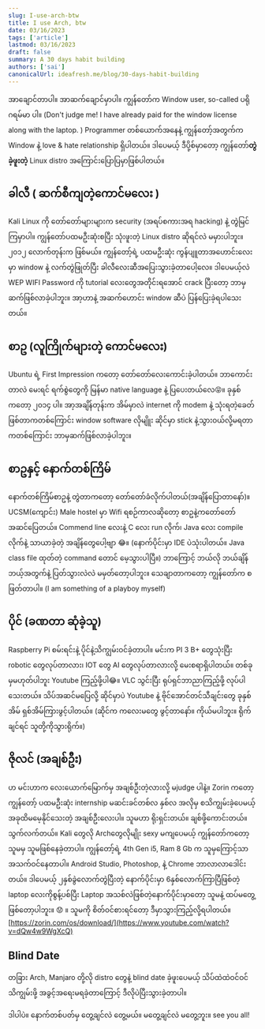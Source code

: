 ```yaml
---
slug: I-use-arch-btw
title: I use Arch, btw
date: 03/16/2023
tags: ['article']
lastmod: 03/16/2023
draft: false
summary: A 30 days habit building
authors: ['sai']
canonicalUrl: ideafresh.me/blog/30-days-habit-building
---
```


အာချောင်တာပါ။ အာဆက်ချောင်မှာပါ။ ကျွန်တော်က Window user, so-called ပရိုဂရမ်မာ ပါ။ (Don't judge me! I have already paid for the window license along with the laptop. )
Programmer တစ်ယောက်အနေနဲ့ ကျွန်တော့်အတွက်က Window နဲ့ love & hate relationship ရှိပါတယ်။ ဒါပေမယ့် ဒီပို့စ်မှာတော့ ကျွန်တော်**တွဲခဲ့ဖူးတဲ့** Linux distro အကြောင်းပြောပြမှာဖြစ်ပါတယ်။

## ခါလီ ( ဆက်စီကျတဲ့ကောင်မလေး )

Kali Linux ကို တော်တော်များများက security (အရပ်စကားအရ hacking) နဲ့ တွဲမြင်ကြမှာပါ။ ကျွန်တော်ပထမဦးဆုံးစပြီး သုံးဖူးတဲ့ Linux distro ဆိုရင်လဲ မမှားပါဘူး။ ၂၀၁၂ လောက်တုန်းက ဖြစ်မယ်။ ကျွန်တော့်ရဲ့ ပထမဦးဆုံး ကွန်ပျူတာအဟောင်းလေးမှာ window နဲ့ လက်တွဲဖြုတ်ပြီး ခါလီလေးဆီအပြေးသွားခဲ့တာပေါ့လေ။ ဒါပေမယ့်လဲ WEP WIFI Password ကို tutorial လေးတွေအတိုင်းရအောင် crack ပြီးတော့ ဘာမှဆက်ဖြစ်လာခဲ့ပါဘူး။ အာ့ဟာနဲ့ အဆက်ဟောင်း window ဆီပဲ ပြန်ပြေးခဲ့ရပါသေးတယ်။

## စာဥ (လူကြိုက်များတဲ့ ကောင်မလေး)

Ubuntu ရဲ့ First Impression ကတော့ တော်တော်လေးကောင်းခဲ့ပါတယ်။ ဘာကောင်းတာလဲ မေးရင် ရက်စွဲတွေကို မြန်မာ native language နဲ့ ပြပေးတယ်လေ😝။ ခုနှစ်ကတော့ ၂၀၁၄ ပါ။ အာ့အချိန်တုန်းက အိမ်မှာလဲ internet ကို modem နဲ့ သုံးရတဲ့ခေတ်ဖြစ်တာကတစ်ကြောင်း window software လိုမျိူး ဆိုင်မှာ stick နဲ့သွားဝယ်လို့မရတာကတစ်ကြောင်း ဘာမှဆက်ဖြစ်လာခဲ့ပါဘူး။

## စာဥနှင့် နောက်တစ်ကြိမ်

နောက်တစ်ကြိမ်စာဥနဲ့ တွဲတာကတော့ တော်တော်ခံလိုက်ပါတယ်(အချိန်ပြောတာနော်)။ UCSM(ကျောင်း) Male hostel မှာ Wifi ရစဉ်ကာလဆိုတော့ စာဥနဲ့ကတော်တော်အဆင်ပြေတယ်။ Commend line လေးနဲ့ C လေး run လိုက်၊ Java လေး compile လိုက်နဲ့ သာယာခဲ့တဲ့ အချိန်တွေပေါ့ဗျာ 😂။ (နောက်ပိုင်းမှာ IDE ပဲသုံးပါတယ်။ Java class file ထုတ်တဲ့ command တောင် မေ့သွားပါပြီ။) ဘာကြောင့် ဘယ်လို ဘယ်ချိန် ဘယ့်အတွက်နဲ့ ပြတ်သွားလဲလဲ မမှတ်တော့ပါဘူး။ သေချာတာကတော့ ကျွန်တော်က စဖြတ်တာပါ။ (I am something of a playboy myself)

## ပိုင် (ခဏတာ ဆုံခဲ့သူ)

Raspberry Pi စမ်းရင်းနဲ့ ပိုင်နဲ့သိကျွမ်းဝင်ခဲ့တာပါ။ မင်းက PI 3 B+ တွေသုံးပြီး robotic တွေလုပ်တာလား၊ IOT တွေ AI တွေလုပ်တာလားလို့ မေးစရာရှိပါတယ်။ တစ်ခုမှမဟုတ်ပါဘူး Youtube ကြည့်ဖို့ပါ😂။ VLC သွင်းပြီး ရုပ်ရှင်ဘာညာကြည့်ဖို့ လုပ်ပါသေးတယ်။ သိပ်အဆင်မပြေလို့ ဆိုင်မှာပဲ Youtube နဲ့ ဗိုင်အောင်တင်သီချင်းတွေ ခုနှစ်အိမ် ရှစ်အိမ်ကြားဖွင့်ပါတယ်။ (ဆိုင်က ကလေးမတွေ ဖွင့်တာနော်။ ကိုယ်မပါဘူး။ ရိုက်ချင်ရင် သူတို့ကိုသွားရိုက်။)

## ဇိုလင် (အချစ်ဦး)

ဟ မင်းဟာက လေးယောက်မြောက်မှ အချစ်ဦးတဲ့လားလို့ မjudge ပါနဲ့။ Zorin ကတော့ ကျွန်တော့် ပထမဦးဆုံး internship မဆင်းခင်တစ်လ နှစ်လ အလိုမှ စသိကျွမ်းခဲ့ပေမယ့် အခုထိမမေ့နိုင်သေးတဲ့ အချစ်ဦးလေးပါ။ သူမဟာ ရိုးရှင်းတယ်။ ချစ်ဖို့ကောင်းတယ်။ သွက်လက်တယ်။ Kali တွေလို Archတွေလိုမျိုး sexy မကျပေမယ့် ကျွန်တော်ကတော့ သူမမှ သူမဖြစ်နေခဲ့တာပါ။ ကျွန်တော့်ရဲ့ 4th Gen i5, Ram 8 Gb က သူမှကြောင့်သာ အသက်ဝင်နေတာပါ။ Android Studio, Photoshop, နဲ့ Chrome ဘာလာလာဒေါင်းတယ်။ ဒါပေမယ့် ၂နှစ်ခွဲလောက်တွဲပြီးတဲ့ နောက်ပိုင်းမှာ 6နှစ်လောက်ကြာပြီဖြစ်တဲ့ laptop လေးကိုစွန့်ပစ်ပြီး Laptop အသစ်လဲဖြစ်တဲ့နောက်ပိုင်းမှာတော့ သူမနဲ့ ထပ်မတွေ့ဖြစ်တော့ပါဘူး။ 😟 ။ သူမကို စိတ်ဝင်စားရင်တော့ ဒီမှာသွားကြည့်လို့ရပါတယ်။ [https://zorin.com/os/download/](https://www.youtube.com/watch?v=dQw4w9WgXcQ)

## Blind Date

တခြား Arch, Manjaro တို့လို distro တွေနဲ့ blind date ခဲ့ဖူးပေမယ့် သိပ်ထဲထဲဝင်ဝင် သိကျွမ်းဖို့ အခွင့်အရေးမရခဲ့တာကြောင့် ဒီလိုပဲပြီးသွားခဲ့တာပါ။

ဒါပါပဲ။ နောက်တစ်ပတ်မှ တွေ့ချင်လဲ တွေ့မယ်။ မတွေ့ချင်လဲ မတွေ့ဘူး။ see you all!
